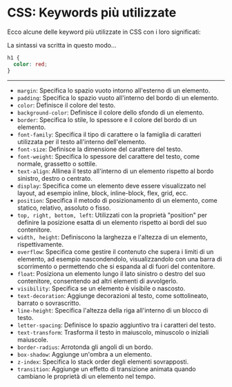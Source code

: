 <!-- @format -->

# CSS: Keywords più utilizzate

Ecco alcune delle keyword più utilizzate in CSS con i loro significati:

La sintassi va scritta in questo modo...

```css
h1 {
  color: red;
}
```

---

- `margin`: Specifica lo spazio vuoto intorno all'esterno di un elemento.
- `padding`: Specifica lo spazio vuoto all'interno del bordo di un elemento.
- `color`: Definisce il colore del testo.
- `background-color`: Definisce il colore dello sfondo di un elemento.
- `border`: Specifica lo stile, lo spessore e il colore del bordo di un elemento.
- `font-family`: Specifica il tipo di carattere o la famiglia di caratteri utilizzata per il testo all'interno dell'elemento.
- `font-size`: Definisce la dimensione del carattere del testo.
- `font-weight`: Specifica lo spessore del carattere del testo, come normale, grassetto o sottile.
- `text-align`: Allinea il testo all'interno di un elemento rispetto al bordo sinistro, destro o centrato.
- `display`: Specifica come un elemento deve essere visualizzato nel layout, ad esempio inline, block, inline-block, flex, grid, ecc.
- `position`: Specifica il metodo di posizionamento di un elemento, come statico, relativo, assoluto o fisso.
- `top, right, bottom, left`: Utilizzati con la proprietà "position" per definire la posizione esatta di un elemento rispetto ai bordi del suo contenitore.
- `width, height`: Definiscono la larghezza e l'altezza di un elemento, rispettivamente.
- `overflow`: Specifica come gestire il contenuto che supera i limiti di un elemento, ad esempio nascondendolo, visualizzandolo con una barra di scorrimento o permettendo che si espanda al di fuori del contenitore.
- `float`: Posiziona un elemento lungo il lato sinistro o destro del suo contenitore, consentendo ad altri elementi di avvolgerlo.
- `visibility`: Specifica se un elemento è visibile o nascosto.
- `text-decoration`: Aggiunge decorazioni al testo, come sottolineato, barrato o sovrascritto.
- `line-height`: Specifica l'altezza della riga all'interno di un blocco di testo.
- `letter-spacing`: Definisce lo spazio aggiuntivo tra i caratteri del testo.
- `text-transform`: Trasforma il testo in maiuscolo, minuscolo o iniziali maiuscole.
- `border-radius`: Arrotonda gli angoli di un bordo.
- `box-shadow`: Aggiunge un'ombra a un elemento.
- `z-index`: Specifica lo stack order degli elementi sovrapposti.
- `transition`: Aggiunge un effetto di transizione animata quando cambiano le proprietà di un elemento nel tempo.
